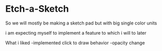 # Etch-a-Sketch

So we will mostly be making a sketch pad but with big single color units

i am expecting myself to implement a feature 
to which i will to later

What i liked
-implemented click to draw behavior
-opacity change